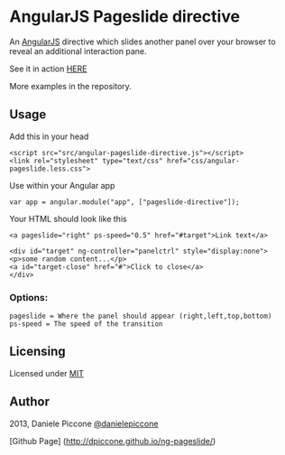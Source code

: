 # AngularJS Pageslide directive

An [AngularJS](http://angularjs.org/) directive which slides another panel over your browser to reveal an additional interaction pane.

See it in action [HERE](http://dpiccone.github.io/ng-pageslide/demo/)

More examples in the repository.

## Usage

Add this in your head

```
<script src="src/angular-pageslide-directive.js"></script>
<link rel="stylesheet" type="text/css" href="css/angular-pageslide.less.css">
```

Use within your Angular app 

```
var app = angular.module("app", ["pageslide-directive"]);
```

Your HTML should look like this

```
<a pageslide="right" ps-speed="0.5" href="#target">Link text</a>

<div id="target" ng-controller="panelctrl" style="display:none">            
<p>some random content...</p>
<a id="target-close" href="#">Click to close</a>
</div>
```

### Options:

```
pageslide = Where the panel should appear (right,left,top,bottom)
ps-speed = The speed of the transition
```

## Licensing

Licensed under [MIT](http://opensource.org/licenses/MIT)

## Author

2013, Daniele Piccone [@danielepiccone](https://twitter.com/danielepiccone)

[Github Page] (http://dpiccone.github.io/ng-pageslide/) 

